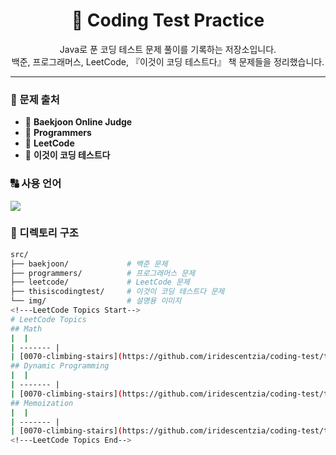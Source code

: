 <h1 align="center">📓 Coding Test Practice</h1>
<p align="center">
  Java로 푼 코딩 테스트 문제 풀이를 기록하는 저장소입니다.<br>
  백준, 프로그래머스, LeetCode, 『이것이 코딩 테스트다』 책 문제들을 정리했습니다.
</p>

<hr/>

<h3>📝 문제 출처</h3>

<ul>
  <li>📘 <strong>Baekjoon Online Judge</strong></li>
  <li>📗 <strong>Programmers</strong></li>
  <li>📙 <strong>LeetCode</strong></li>
  <li>📕 <strong>이것이 코딩 테스트다</strong></li>
</ul>

<h3>🔠 사용 언어</h3>

<p>
  <img src="https://img.shields.io/badge/Language-Java-blue?logo=java&logoColor=white"/>
</p>

<h3>📂️ 디렉토리 구조 </h3>

```bash
src/
├── baekjoon/             # 백준 문제
├── programmers/          # 프로그래머스 문제
├── leetcode/             # LeetCode 문제
├── thisiscodingtest/     # 이것이 코딩 테스트다 문제
└── img/                  # 설명용 이미지
<!---LeetCode Topics Start-->
# LeetCode Topics
## Math
|  |
| ------- |
| [0070-climbing-stairs](https://github.com/iridescentzia/coding-test/tree/master/0070-climbing-stairs) |
## Dynamic Programming
|  |
| ------- |
| [0070-climbing-stairs](https://github.com/iridescentzia/coding-test/tree/master/0070-climbing-stairs) |
## Memoization
|  |
| ------- |
| [0070-climbing-stairs](https://github.com/iridescentzia/coding-test/tree/master/0070-climbing-stairs) |
<!---LeetCode Topics End-->